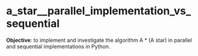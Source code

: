 # a_star__parallel_implementation_vs_sequential
**Objective**: to implement and investigate the algorithm A * (A star) in parallel and sequential implementations in Python.
